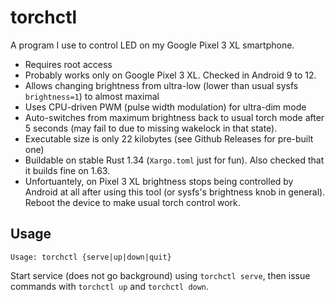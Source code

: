 # torchctl

A program I use to control LED on my Google Pixel 3 XL smartphone.

* Requires root access
* Probably works only on Google Pixel 3 XL. Checked in Android 9 to 12.
* Allows changing brightness from ultra-low (lower than usual sysfs `brightness=1`) to almost maximal
* Uses CPU-driven PWM (pulse width modulation) for ultra-dim mode
* Auto-switches from maximum brightness back to usual torch mode after 5 seconds (may fail to due to missing wakelock in that state).
* Executable size is only 22 kilobytes (see Github Releases for pre-built one)
* Buildable on stable Rust 1.34 (`Xargo.toml` just for fun). Also checked that it builds fine on 1.63.
* Unfortuantely, on Pixel 3 XL brightness stops being controlled by Android at all after using this tool (or sysfs's brightness knob in general). Reboot the device to make usual torch control work.

## Usage

    Usage: torchctl {serve|up|down|quit}

Start service (does not go background) using `torchctl serve`, then issue commands with `torchctl up` and `torchctl down`.

